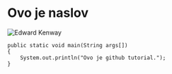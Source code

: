 # Ovo je naslov
![Edward Kenway](https://static.wikia.nocookie.net/assassinscreed/images/a/a5/Edward_Render.png/revision/latest?cb=20141022161330)
```
public static void main(String args[])  
{  
    System.out.println("Ovo je github tutorial.");  
}  
```
